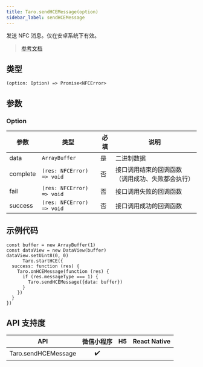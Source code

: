```yaml
---
title: Taro.sendHCEMessage(option)
sidebar_label: sendHCEMessage
---
```


发送 NFC 消息。仅在安卓系统下有效。

> [参考文档](https://developers.weixin.qq.com/miniprogram/dev/api/device/nfc/wx.sendHCEMessage.html)

## 类型

```tsx
(option: Option) => Promise<NFCError>
```

## 参数

### Option

<table>
  <thead>
    <tr>
      <th>参数</th>
      <th>类型</th>
      <th style={{ textAlign: "center"}}>必填</th>
      <th>说明</th>
    </tr>
  </thead>
  <tbody>
    <tr>
      <td>data</td>
      <td><code>ArrayBuffer</code></td>
      <td style={{ textAlign: "center"}}>是</td>
      <td>二进制数据</td>
    </tr>
    <tr>
      <td>complete</td>
      <td><code>(res: NFCError) =&gt; void</code></td>
      <td style={{ textAlign: "center"}}>否</td>
      <td>接口调用结束的回调函数（调用成功、失败都会执行）</td>
    </tr>
    <tr>
      <td>fail</td>
      <td><code>(res: NFCError) =&gt; void</code></td>
      <td style={{ textAlign: "center"}}>否</td>
      <td>接口调用失败的回调函数</td>
    </tr>
    <tr>
      <td>success</td>
      <td><code>(res: NFCError) =&gt; void</code></td>
      <td style={{ textAlign: "center"}}>否</td>
      <td>接口调用成功的回调函数</td>
    </tr>
  </tbody>
</table>

## 示例代码

```tsx
const buffer = new ArrayBuffer(1)
const dataView = new DataView(buffer)
dataView.setUint8(0, 0)
      Taro.startHCE({
  success: function (res) {
    Taro.onHCEMessage(function (res) {
      if (res.messageType === 1) {
        Taro.sendHCEMessage({data: buffer})
      }
    })
  }
})
```

## API 支持度

| API | 微信小程序 | H5 | React Native |
| :---: | :---: | :---: | :---: |
| Taro.sendHCEMessage | ✔️ |  |  |
